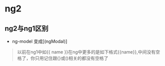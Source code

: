 # ng2

## ng2与ng1区别

* ng-model 变成[(ngModal)]

> 以前在ng1中如{{ name }}在ng中更多的是如下格式{{name}},中间没有空格了，你只用记住跟{}或()相关的都没有空格了

